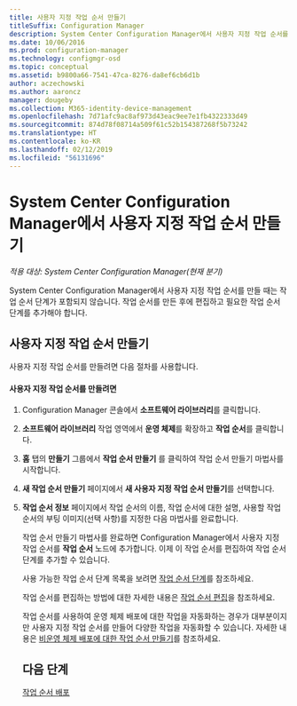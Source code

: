 ```yaml
---
title: 사용자 지정 작업 순서 만들기
titleSuffix: Configuration Manager
description: System Center Configuration Manager에서 사용자 지정 작업 순서를 편집하여 작업 순서에 단계를 추가합니다.
ms.date: 10/06/2016
ms.prod: configuration-manager
ms.technology: configmgr-osd
ms.topic: conceptual
ms.assetid: b9800a66-7541-47ca-8276-da8ef6cb6d1b
author: aczechowski
ms.author: aaroncz
manager: dougeby
ms.collection: M365-identity-device-management
ms.openlocfilehash: 7d71afc9ac8af973d43eac9ee7e1fb4322333d49
ms.sourcegitcommit: 874d78f08714a509f61c52b154387268f5b73242
ms.translationtype: HT
ms.contentlocale: ko-KR
ms.lasthandoff: 02/12/2019
ms.locfileid: "56131696"
---
```

# <a name="create-a-custom-task-sequence-with-system-center-configuration-manager"></a>System Center Configuration Manager에서 사용자 지정 작업 순서 만들기

*적용 대상: System Center Configuration Manager(현재 분기)*

System Center Configuration Manager에서 사용자 지정 작업 순서를 만들 때는 작업 순서 단계가 포함되지 않습니다. 작업 순서를 만든 후에 편집하고 필요한 작업 순서 단계를 추가해야 합니다.  

##  <a name="BKMK_CustomTS"></a> 사용자 지정 작업 순서 만들기  
 사용자 지정 작업 순서를 만들려면 다음 절차를 사용합니다.  

#### <a name="to-create-a-custom-task-sequence"></a>사용자 지정 작업 순서를 만들려면  

1. Configuration Manager 콘솔에서 **소프트웨어 라이브러리**를 클릭합니다.  

2. **소프트웨어 라이브러리** 작업 영역에서 **운영 체제**를 확장하고 **작업 순서**를 클릭합니다.  

3. **홈** 탭의 **만들기** 그룹에서 **작업 순서 만들기** 를 클릭하여 작업 순서 만들기 마법사를 시작합니다.  

4. **새 작업 순서 만들기** 페이지에서 **새 사용자 지정 작업 순서 만들기**를 선택합니다.  

5. **작업 순서 정보** 페이지에서 작업 순서의 이름, 작업 순서에 대한 설명, 사용할 작업 순서의 부팅 이미지(선택 사항)를 지정한 다음 마법사를 완료합니다.  

   작업 순서 만들기 마법사를 완료하면 Configuration Manager에서 사용자 지정 작업 순서를 **작업 순서** 노드에 추가합니다. 이제 이 작업 순서를 편집하여 작업 순서 단계를 추가할 수 있습니다.  

   사용 가능한 작업 순서 단계 목록을 보려면 [작업 순서 단계](../understand/task-sequence-steps.md)를 참조하세요.  

   작업 순서를 편집하는 방법에 대한 자세한 내용은 [작업 순서 편집](manage-task-sequences-to-automate-tasks.md#BKMK_ModifyTaskSequence)을 참조하세요.  

   작업 순서를 사용하여 운영 체제 배포에 대한 작업을 자동화하는 경우가 대부분이지만 사용자 지정 작업 순서를 만들어 다양한 작업을 자동화할 수 있습니다. 자세한 내용은 [비운영 체제 배포에 대한 작업 순서 만들기](create-a-task-sequence-for-non-operating-system-deployments.md)를 참조하세요.  

   ## <a name="next-steps"></a>다음 단계
   [작업 순서 배포](manage-task-sequences-to-automate-tasks.md#BKMK_DeployTS)
